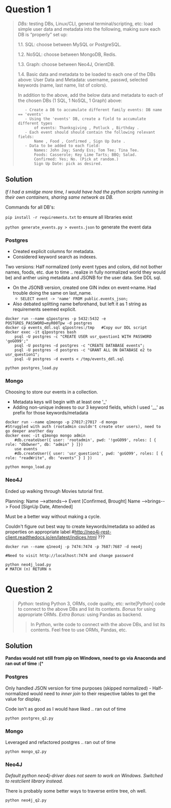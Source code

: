 # Question 1

> *DBs:* testing DBs, Linux/CLI, general terminal/scripting, etc: load simple user data and metadata into the following, making sure each DB is “properly” set up:
>
>   1.1. SQL: choose between MySQL or PostgreSQL.
>
>   1.2. NoSQL: choose between MongoDB, Redis.
>
>   1.3. Graph: choose between Neo4J, OrientDB.
>
>   1.4. Basic data and metadata to be loaded to each one of the DBs above: User Data and Metadata: username, passwd, selected keywords (name, last name, list of colors).
>
>   In addition to the above, add the below data and metadata to each of the chosen DBs (1 SQL, 1 NoSQL, 1 Graph) above:
>
>        - Create a DB to accumulate different family events: DB name == 'events'
>        - Using the 'events' DB, create a field to accumulate different types
>            of events: Thanksgiving , Potluck , Birthday .
>        - Each event should should contain the following relevant fields:
>            Name , Food , Confirmed , Sign Up Date .
>        - Data to be added to each field:
>            Names: John Jay; Sandy Ess; Tom Tee; Tina Tee.
>            Foods: Casserole; Key Lime Tarts; BBQ; Salad.
>            Confirmed: Yes; No. (Pick at random.)
>            Sign Up Date: pick as desired.

## Solution

*If I had a smidge more time, I would have had the python scripts running in their own containers, sharing same network as DB.*

Commands for all DB's:

```pip install -r requirements.txt``` to ensure all libraries exist 

```python generate_events.py > events.json``` to generate the event data

### Postgres

- Created explicit columns for metadata.
- Considered keyword search as indexes.

Two versions: Half normalized (only event types and colors, did not bother names, foods, etc. due to time .. realize in fully normalized world they would be) and anther using metadata and JSONB for the user data. See DDL sql.

  - On the JSONB version, created one GIN index on event->name. Had trouble doing the same on last_name.
    - ```SELECT event -> 'name' FROM public.events_json;```
  - Also debated splitting name beforehand, but left it as 1 string as requirements seemed explicit.

```
docker run --name q1postgres -p 5432:5432 -e POSTGRES_PASSWORD=myR00Tpw -d postgres
docker cp events_ddl.sql q1postres:/tmp   #Copy our DDL script
docker exec -it q1postgres bash
    psql -U postgres -c "CREATE USER usr_question1 WITH PASSWORD 'goGO99';"
    psql -U postgres -d postgres -c "CREATE DATABASE events";
    psql -U postgres -d postgres -c "GRANT ALL ON DATABASE e2 to usr_question1";
    psql -U postgres -d events < /tmp/events_ddl.sql

python postgres_load.py
```

### Mongo

Choosing to store our events in a collection.

- Metadata keys will begin with at least one '_'
- Adding non-unique indexes to our 3 keyword fields, which I used '__' as prefix for those keywords/metadata

```
docker run --name q1mongo -p 27017:27017 -d mongo
#Struggled with auth (rootadmin couldn't create oter users), need to go deeper another day
docker exec -it q1mongo mongo admin
    #db.createUser({ user: 'rootadmin', pwd: '!goGO99', roles: [ { role: "dbOwner", db: "admin" } ]})
    use events
    #db.createUser({ user: 'usr_question1', pwd: 'goGO99', roles: [ { role: "readWrite", db: "events" } ] })

python mongo_load.py
```

### Neo4J

Ended up walking through Movies tutorial first.

Planning:
Name -->attends--> Event
        [Confirmed, Brought]
Name -->brings--> Food
        [SignUp Date, Attended]

Must be a better way without making a cycle.

Couldn't figure out best way to create keywords/metadata so added as properties on appropriate label
#<http://neo4j-rest-client.readthedocs.io/en/latest/indices.html> ???

```
docker run --name q1neo4j -p 7474:7474 -p 7687:7687 -d neo4j

#Need to visit http://localhost:7474 and change password

python neo4j_load.py
# MATCH (n) RETURN n
```

# Question 2

> *Python:* testing Python 3, ORMs, code quality, etc: write ​[Python] ​code to connect to the above DBs and list its contents.
>   *Bonus* for using appropriate ORMs.
>   *Extra Bonus:* using Pandas as backend.
> > In Python, write code to connect with the above DBs, and list its contents. Feel free to use ORMs, Pandas, etc.

## Solution

**Pandas would not still from pip on Windows, need to go via Anaconda and ran out of time :(***

### Postgres

Only handled JSON version for time purposes (skipped normalized)
    - Half-normalized would need to *inner join* to their respective tables to get the value for display.

Code isn't as good as I would have liked .. ran out of time

```
python postgres_q2.py
```

### Mongo

Leveraged and refactored postgres .. ran out of time

```
python mongo_q2.py
```


### Neo4J

*Default python neo4j-driver does not seem to work on Windows.  Switched to restclient library instead.*

There is probably some better ways to traverse entire tree, oh well.

```
python neo4j_q2.py
```
